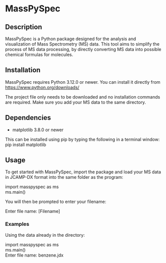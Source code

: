 # MassPySpec

## Description
MassPySpec is a Python package designed for the analysis and visualization of Mass Spectrometry (MS) data. This tool aims to simplify the process of MS data processing, by directly converting MS data into possible chemical formulas for molecules.

## Installation
MassPySpec requires Python 3.12.0 or newer. You can install it directly from https://www.python.org/downloads/


The project file only needs to be downloaded and no installation commands are required. Make sure you add your MS data to the same directory.


## Dependencies
- matplotlib 3.8.0 or newer

This can be installed using pip by typing the following in a terminal window:<br/>
pip install matplotlib


## Usage
To get started with MassPySpec, import the package and load your MS data in JCAMP-DX format into the same folder as the program:

import masspyspec as ms<br/>
ms.main()

You will then be prompted to enter your filename:

Enter file name: [Filename]

### Examples
Using the data already in the directory:

import masspyspec as ms<br/>
ms.main()<br/>
Enter file name: benzene.jdx